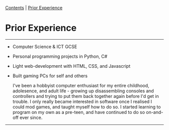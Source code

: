 [Contents](../personal_learning_record/personal_learning_record.md) | [Prior Experience](../personal_learning_record/priorExperience.md) 

# Prior Experience

---

* Computer Science & ICT GCSE
* Personal programming projects in Python, C#
* Light web-development with HTML, CSS, and Javascript
* Built gaming PCs for self and others

  I've been a hobbyist computer enthusiast for my entire childhood, adolesence, and adult life - growing up disassembling consoles and controllers and trying to put them back together again before I'd get in trouble. I only really became interested in software once I realised I could mod games, and taught myself how to do so. I started learning to program on my own as a pre-teen, and have continued to do so on-and-off ever since.  

---
